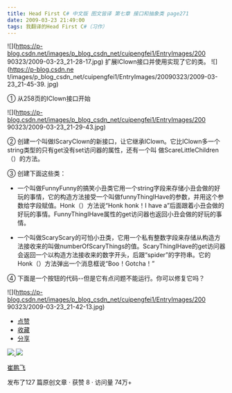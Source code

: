 ```yaml
---
title: Head First C# 中文版 图文皆译 第七章 接口和抽象类 page271
date: 2009-03-23 21:49:00
tags: 我翻译的Head First C#（习作）
---
```

![](https://p-blog.csdn.net/images/p_blog_csdn_net/cuipengfei1/EntryImages/200
90323/2009-03-23_21-28-17.jpg) 扩展IClown接口并使用实现了它的类。 ![](https://p-blog.csdn.ne
t/images/p_blog_csdn_net/cuipengfei1/EntryImages/20090323/2009-03-23_21-45-39.
jpg)

  

①  从258页的IClown接口开始

  

![](https://p-blog.csdn.net/images/p_blog_csdn_net/cuipengfei1/EntryImages/200
90323/2009-03-23_21-29-43.jpg)

②  创建一个叫做IScaryClown的新接口，让它继承IClown。它比IClown多一个string类型的只有get没有set访问器的属性，还有一个叫
做ScareLittleChildren（）的方法。

  

③  创建下面这些类：

  

*  一个叫做FunnyFunny的搞笑小丑类它用一个string字段来存储小丑会做的好玩的事情，它的构造方法接受一个叫做funnyThingIHave的参数，并用这个参数给字段赋值。Honk（）方法说“Honk honk！I have a”后面跟着小丑会做的好玩的事情。FunnyThingIHave属性的get访问器也返回小丑会做的好玩的事情。 

  

*  一个叫做ScaryScary的可怕小丑类，它用一个私有整数字段来存储从构造方法接收来的叫做numberOfScaryThings的值。ScaryThingIHave的get访问器会返回一个以构造方法接收来的数字开头，后跟“spider”的字符串。它的Honk（）方法弹出一个消息框说“Boo！Gotcha！” 

  

④  下面是一个按钮的代码--但是它有点问题不能运行。你可以修复它吗？

![](https://p-blog.csdn.net/images/p_blog_csdn_net/cuipengfei1/EntryImages/200
90323/2009-03-23_21-42-13.jpg)

  * [ 点赞  ](javascript:;)
  * [ 收藏  ](javascript:;)
  * [ 分享 ](javascript:;)

[ ![](https://profile.csdnimg.cn/5/2/5/3_cuipengfei1)
![](https://g.csdnimg.cn/static/user-reg-year/1x/11.png)
](https://blog.csdn.net/cuipengfei1)

[ 崔鹏飞 ](https://blog.csdn.net/cuipengfei1)

发布了127 篇原创文章  ·  获赞 8  ·  访问量 74万+

